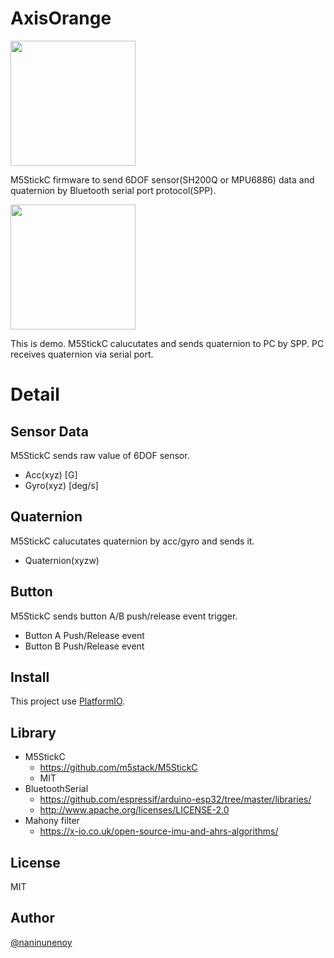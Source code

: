 AxisOrange
===

<img src="https://github.com/naninunenoy/AxisOrange/blob/doc/doc/logo.png?raw=true" width="200" />

M5StickC firmware to send 6DOF sensor(SH200Q or MPU6886) data and quaternion by Bluetooth serial port protocol(SPP).

<img src="https://github.com/naninunenoy/AxisOrange/blob/doc/doc/demo.gif?raw=true" width="200" />

This is demo. M5StickC calucutates and sends quaternion to PC by SPP.
PC receives quaternion via serial port.

# Detail

## Sensor Data

M5StickC sends raw value of 6DOF sensor.

* Acc(xyz) [G]
* Gyro(xyz) [deg/s]

## Quaternion

M5StickC calucutates quaternion by acc/gyro and sends it.

* Quaternion(xyzw)

## Button

M5StickC sends button A/B push/release event trigger.

* Button A Push/Release event
* Button B Push/Release event

## Install
This project use [PlatformIO](https://platformio.org/).

## Library
 * M5StickC
    - https://github.com/m5stack/M5StickC
    - MIT
 * BluetoothSerial
    - https://github.com/espressif/arduino-esp32/tree/master/libraries/
    - http://www.apache.org/licenses/LICENSE-2.0
 * Mahony filter
    - https://x-io.co.uk/open-source-imu-and-ahrs-algorithms/

## License
MIT

## Author
[@naninunenoy](https://github.com/naninunenoy)
